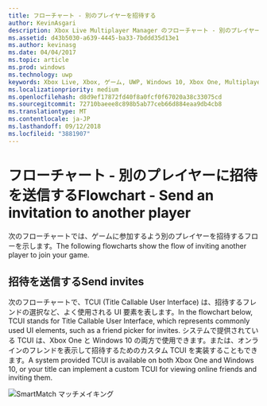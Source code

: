 ```yaml
---
title: フローチャート - 別のプレイヤーを招待する
author: KevinAsgari
description: Xbox Live Multiplayer Manager のフローチャート - 別のプレイヤーに招待を送信します。
ms.assetid: d43b5030-a639-4445-ba33-7bddd35d13e1
ms.author: kevinasg
ms.date: 04/04/2017
ms.topic: article
ms.prod: windows
ms.technology: uwp
keywords: Xbox Live, Xbox, ゲーム, UWP, Windows 10, Xbox One, Multiplayer Manager, フローチャート
ms.localizationpriority: medium
ms.openlocfilehash: d8d9ef17872fd40f8a0fcf0f67020a38c33075cd
ms.sourcegitcommit: 72710baeee8c898b5ab77ceb66d884eaa9db4cb8
ms.translationtype: MT
ms.contentlocale: ja-JP
ms.lasthandoff: 09/12/2018
ms.locfileid: "3881907"
---
```

# <a name="flowchart---send-an-invitation-to-another-player"></a><span data-ttu-id="8a569-104">フローチャート - 別のプレイヤーに招待を送信する</span><span class="sxs-lookup"><span data-stu-id="8a569-104">Flowchart - Send an invitation to another player</span></span>

<span data-ttu-id="8a569-105">次のフローチャートでは、ゲームに参加するよう別のプレイヤーを招待するフローを示します。</span><span class="sxs-lookup"><span data-stu-id="8a569-105">The following flowcharts show the flow of inviting another player to join your game.</span></span>

## <a name="send-invites"></a><span data-ttu-id="8a569-106">招待を送信する</span><span class="sxs-lookup"><span data-stu-id="8a569-106">Send invites</span></span>

<span data-ttu-id="8a569-107">次のフローチャートで、TCUI (Title Callable User Interface) は、招待するフレンドの選択など、よく使用される UI 要素を表します。</span><span class="sxs-lookup"><span data-stu-id="8a569-107">In the flowchart below, TCUI stands for Title Callable User Interface, which represents commonly used UI elements, such as a friend picker for invites.</span></span> <span data-ttu-id="8a569-108">システムで提供されている TCUI は、Xbox One と Windows 10 の両方で使用できます。または、オンラインのフレンドを表示して招待するためのカスタム TCUI を実装することもできます。</span><span class="sxs-lookup"><span data-stu-id="8a569-108">A system provided TCUI is available on both Xbox One and Windows 10, or your title can implement a custom TCUI for viewing online friends and inviting them.</span></span>

![SmartMatch マッチメイキング](../../../images/multiplayer/mpm-send-invites.png)

